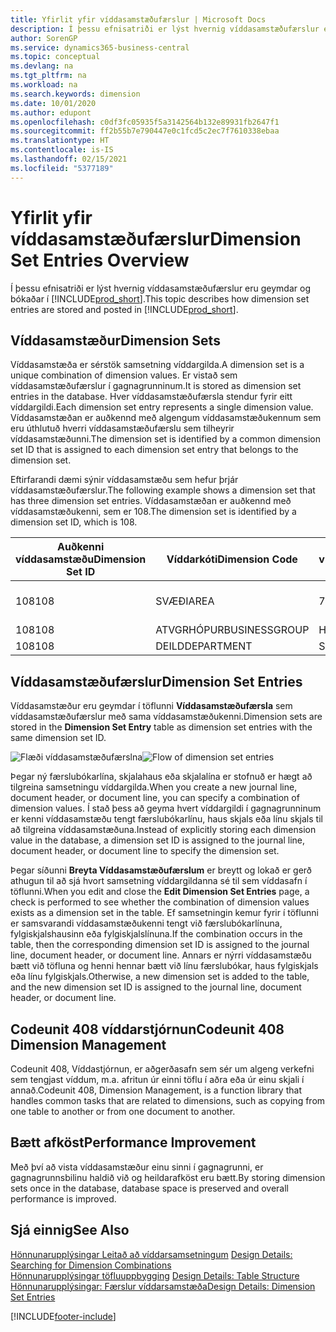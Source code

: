 ```yaml
---
title: Yfirlit yfir víddasamstæðufærslur | Microsoft Docs
description: Í þessu efnisatriði er lýst hvernig víddasamstæðufærslur eru geymdar og bókaðar í Dynamics 365.
author: SorenGP
ms.service: dynamics365-business-central
ms.topic: conceptual
ms.devlang: na
ms.tgt_pltfrm: na
ms.workload: na
ms.search.keywords: dimension
ms.date: 10/01/2020
ms.author: edupont
ms.openlocfilehash: c0df3fc05935f5a3142564b132e89931fb2647f1
ms.sourcegitcommit: ff2b55b7e790447e0c1fcd5c2ec7f7610338ebaa
ms.translationtype: HT
ms.contentlocale: is-IS
ms.lasthandoff: 02/15/2021
ms.locfileid: "5377189"
---
```

# <a name="dimension-set-entries-overview"></a><span data-ttu-id="97549-103">Yfirlit yfir víddasamstæðufærslur</span><span class="sxs-lookup"><span data-stu-id="97549-103">Dimension Set Entries Overview</span></span>
<span data-ttu-id="97549-104">Í þessu efnisatriði er lýst hvernig víddasamstæðufærslur eru geymdar og bókaðar í [!INCLUDE[prod_short](includes/prod_short.md)].</span><span class="sxs-lookup"><span data-stu-id="97549-104">This topic describes how dimension set entries are stored and posted in [!INCLUDE[prod_short](includes/prod_short.md)].</span></span>  

## <a name="dimension-sets"></a><span data-ttu-id="97549-105">Víddasamstæður</span><span class="sxs-lookup"><span data-stu-id="97549-105">Dimension Sets</span></span>  
<span data-ttu-id="97549-106">Víddasamstæða er sérstök samsetning víddargilda.</span><span class="sxs-lookup"><span data-stu-id="97549-106">A dimension set is a unique combination of dimension values.</span></span> <span data-ttu-id="97549-107">Er vistað sem víddasamstæðufærslur í gagnagrunninum.</span><span class="sxs-lookup"><span data-stu-id="97549-107">It is stored as dimension set entries in the database.</span></span> <span data-ttu-id="97549-108">Hver víddasamstæðufærsla stendur fyrir eitt víddargildi.</span><span class="sxs-lookup"><span data-stu-id="97549-108">Each dimension set entry represents a single dimension value.</span></span> <span data-ttu-id="97549-109">Víddasamstæðan er auðkennd með algengum víddasamstæðukennum sem eru úthlutuð hverri víddasamstæðufærslu sem tilheyrir víddasamstæðunni.</span><span class="sxs-lookup"><span data-stu-id="97549-109">The dimension set is identified by a common dimension set ID that is assigned to each dimension set entry that belongs to the dimension set.</span></span>  

<span data-ttu-id="97549-110">Eftirfarandi dæmi sýnir víddasamstæðu sem hefur þrjár víddasamstæðufærslur.</span><span class="sxs-lookup"><span data-stu-id="97549-110">The following example shows a dimension set that has three dimension set entries.</span></span> <span data-ttu-id="97549-111">Víddasamstæðan er auðkennd með víddasamstæðukenni, sem er 108.</span><span class="sxs-lookup"><span data-stu-id="97549-111">The dimension set is identified by a dimension set ID, which is 108.</span></span>  

|<span data-ttu-id="97549-112">Auðkenni víddasamstæðu</span><span class="sxs-lookup"><span data-stu-id="97549-112">Dimension Set ID</span></span>|<span data-ttu-id="97549-113">Víddarkóti</span><span class="sxs-lookup"><span data-stu-id="97549-113">Dimension Code</span></span>|<span data-ttu-id="97549-114">Gildiskóti víddar</span><span class="sxs-lookup"><span data-stu-id="97549-114">Dimension Value Code</span></span>|<span data-ttu-id="97549-115">Nafn víddagildis</span><span class="sxs-lookup"><span data-stu-id="97549-115">Dimension Value Name</span></span>|  
|----------------------|--------------------|--------------------------|--------------------------|  
|<span data-ttu-id="97549-116">108</span><span class="sxs-lookup"><span data-stu-id="97549-116">108</span></span>|<span data-ttu-id="97549-117">SVÆÐI</span><span class="sxs-lookup"><span data-stu-id="97549-117">AREA</span></span>|<span data-ttu-id="97549-118">70</span><span class="sxs-lookup"><span data-stu-id="97549-118">70</span></span>|<span data-ttu-id="97549-119">Norður Ameríka</span><span class="sxs-lookup"><span data-stu-id="97549-119">America North</span></span>|  
|<span data-ttu-id="97549-120">108</span><span class="sxs-lookup"><span data-stu-id="97549-120">108</span></span>|<span data-ttu-id="97549-121">ATVGRHÓPUR</span><span class="sxs-lookup"><span data-stu-id="97549-121">BUSINESSGROUP</span></span>|<span data-ttu-id="97549-122">HOME</span><span class="sxs-lookup"><span data-stu-id="97549-122">HOME</span></span>|<span data-ttu-id="97549-123">Heimili</span><span class="sxs-lookup"><span data-stu-id="97549-123">Home</span></span>|  
|<span data-ttu-id="97549-124">108</span><span class="sxs-lookup"><span data-stu-id="97549-124">108</span></span>|<span data-ttu-id="97549-125">DEILD</span><span class="sxs-lookup"><span data-stu-id="97549-125">DEPARTMENT</span></span>|<span data-ttu-id="97549-126">SALA</span><span class="sxs-lookup"><span data-stu-id="97549-126">SALES</span></span>|<span data-ttu-id="97549-127">Sala</span><span class="sxs-lookup"><span data-stu-id="97549-127">Sales</span></span>|  

## <a name="dimension-set-entries"></a><span data-ttu-id="97549-128">Víddasamstæðufærslur</span><span class="sxs-lookup"><span data-stu-id="97549-128">Dimension Set Entries</span></span>  
<span data-ttu-id="97549-129">Víddasamstæður eru geymdar í töflunni **Víddasamstæðufærsla** sem víddasamstæðufærslur með sama víddasamstæðukenni.</span><span class="sxs-lookup"><span data-stu-id="97549-129">Dimension sets are stored in the **Dimension Set Entry** table as dimension set entries with the same dimension set ID.</span></span>  

<span data-ttu-id="97549-130">![Flæði víddasamstæðufærslna](media/dimensionentrynav7.png "Flæði víddasamstæðufærslna")</span><span class="sxs-lookup"><span data-stu-id="97549-130">![Flow of dimension set entries](media/dimensionentrynav7.png "Flow of dimension set entries")</span></span>  

<span data-ttu-id="97549-131">Þegar ný færslubókarlína, skjalahaus eða skjalalína er stofnuð er hægt að tilgreina samsetningu víddargilda.</span><span class="sxs-lookup"><span data-stu-id="97549-131">When you create a new journal line, document header, or document line, you can specify a combination of dimension values.</span></span> <span data-ttu-id="97549-132">Í stað þess að geyma hvert víddargildi í gagnagrunninum er kenni víddasamstæðu tengt færslubókarlínu, haus skjals eða línu skjals til að tilgreina víddasamstæðuna.</span><span class="sxs-lookup"><span data-stu-id="97549-132">Instead of explicitly storing each dimension value in the database, a dimension set ID is assigned to the journal line, document header, or document line to specify the dimension set.</span></span>  

<span data-ttu-id="97549-133">Þegar síðunni **Breyta Víddasamstæðufærslum** er breytt og lokað er gerð athugun til að sjá hvort samsetning víddargildanna sé til sem víddasafn í töflunni.</span><span class="sxs-lookup"><span data-stu-id="97549-133">When you edit and close the **Edit Dimension Set Entries** page, a check is performed to see whether the combination of dimension values exists as a dimension set in the table.</span></span> <span data-ttu-id="97549-134">Ef samsetningin kemur fyrir í töflunni er samsvarandi víddasamstæðukenni tengt við færslubókarlínuna, fylgiskjalshausinn eða fylgiskjalslínuna.</span><span class="sxs-lookup"><span data-stu-id="97549-134">If the combination occurs in the table, then the corresponding dimension set ID is assigned to the journal line, document header, or document line.</span></span> <span data-ttu-id="97549-135">Annars er nýrri víddasamstæðu bætt við töfluna og henni hennar bætt við línu færslubókar, haus fylgiskjals eða línu fylgiskjals.</span><span class="sxs-lookup"><span data-stu-id="97549-135">Otherwise, a new dimension set is added to the table, and the new dimension set ID is assigned to the journal line, document header, or document line.</span></span>

## <a name="codeunit-408-dimension-management"></a><span data-ttu-id="97549-136">Codeunit 408 víddarstjórnun</span><span class="sxs-lookup"><span data-stu-id="97549-136">Codeunit 408 Dimension Management</span></span>
<span data-ttu-id="97549-137">Codeunit 408, Víddastjórnun, er aðgerðasafn sem sér um algeng verkefni sem tengjast víddum, m.a. afritun úr einni töflu í aðra eða úr einu skjali í annað.</span><span class="sxs-lookup"><span data-stu-id="97549-137">Codeunit 408, Dimension Management, is a function library that handles common tasks that are related to dimensions, such as copying from one table to another or from one document to another.</span></span>

## <a name="performance-improvement"></a><span data-ttu-id="97549-138">Bætt afköst</span><span class="sxs-lookup"><span data-stu-id="97549-138">Performance Improvement</span></span>  
<span data-ttu-id="97549-139">Með því að vista víddasamstæður einu sinni í gagnagrunni, er gagnagrunnsbilinu haldið við og heildarafköst eru bætt.</span><span class="sxs-lookup"><span data-stu-id="97549-139">By storing dimension sets once in the database, database space is preserved and overall performance is improved.</span></span>  

## <a name="see-also"></a><span data-ttu-id="97549-140">Sjá einnig</span><span class="sxs-lookup"><span data-stu-id="97549-140">See Also</span></span>  
<span data-ttu-id="97549-141">[Hönnunarupplýsingar Leitað að víddarsamsetningum](design-details-searching-for-dimension-combinations.md) </span><span class="sxs-lookup"><span data-stu-id="97549-141">[Design Details: Searching for Dimension Combinations](design-details-searching-for-dimension-combinations.md) </span></span>  
<span data-ttu-id="97549-142">[Hönnunarupplýsingar töfluuppbygging](design-details-table-structure.md) </span><span class="sxs-lookup"><span data-stu-id="97549-142">[Design Details: Table Structure](design-details-table-structure.md) </span></span>  
[<span data-ttu-id="97549-143">Hönnunarupplýsingar: Færslur víddarsamstæða</span><span class="sxs-lookup"><span data-stu-id="97549-143">Design Details: Dimension Set Entries</span></span>](design-details-dimension-set-entries.md)   


[!INCLUDE[footer-include](includes/footer-banner.md)]